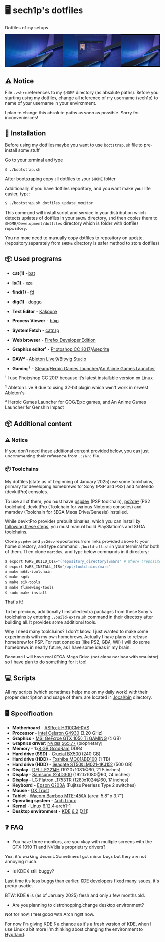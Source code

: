 <p align="center">

# 🖥️ sech1p's dotfiles

Dotfiles of my setups

![Screenshot of 'moon' - computer with Arch](screenshot.png)

</p>

## ⚠️ Notice

File `.zshrc` references to my `$HOME` directory (as absolute paths). Before you starting using my dotfiles, change all reference of my username (sech1p) to name of your username in your environment.

I plan to change this absolute paths as soon as possible. Sorry for inconveniences!

## 💾 Installation

Before using my dotfiles maybe you want to use `bootstrap.sh` file to pre-install some stuff

Go to your terminal and type

```sh
$ ./bootstrap.sh
```

After bootstraping copy all dotfiles to your `$HOME` folder

Additionally, if you have dotfiles repository, and you want make your life easier, type:

```sh
$ ./bootstrap.sh dotfiles_update_monitor
```

This command will install script and service in your distribution which detects updates of dotfiles in your `$HOME` directory,
and then copies them to `$HOME/Development/dotfiles` directory which is folder with dotfiles repository.

You no more need to manually copy dotfiles to repository on update. (repository separately from `$HOME` directory is safer method to store dotfiles)

## 📦 Used programs

* **cat(1)** - [bat](https://github.com/sharkdp/bat)
* **ls(1)** - [eza](https://eza.rocks)
* **find(1)** - [fd](https://github.com/sharkdp/fd)
* **dig(1)** - [doggo](https://github.com/mr-karan/doggo)
* **Text Editor** - [Kakoune](https://kakoune.org)
* **Process Viewer** - [btop](https://github.com/aristocratos/btop)
* **System Fetch** - [catnap](https://catnap-fetch.xyz)

* **Web browser** - [Firefox Developer Edition](https://www.mozilla.org/en/firefox/developer)
* **Graphics editor¹** - [Photoshop CC 2017](https://www.adobe.com/en/products/photoshop.html)/[Aseprite](https://www.aseprite.org)
* **DAW²** - [Ableton Live 9](https://www.ableton.com/en)/[Bitwig Studio](https://www.bitwig.com)
* **Gaming³** - [Steam](https://steampowered.com)/[Heroic Games Launcher](https://heroicgameslauncher.com)/[An Anime Games Launcher](https://aagl.launcher.moe)

¹ I use Photoshop CC 2017 because it's latest installable version on Linux

² Ableton Live 9 due to using 32-bit plugin which won't work in newest Ableton's

³ Heroic Games Launcher for GOG/Epic games, and An Anime Games Launcher for Genshin Impact

## 📦 Additional content

### ⚠️ Notice

If you don't need these additional content provided below, you can just uncommenting their reference from `.zshrc` file.

### 📦 Toolchains

My dotfiles (state as of beginning of January 2025) use some toolchains, primary for developing homebrews for Sony (PSP and PS2) and Nintendo (devkitPro) consoles.

To use all of them, you must have [pspdev](https://github.com/pspdev/pspdev) (PSP toolchain), [ps2dev](https://github.com/ps2dev/ps2dev) (PS2 toolchain), devkitPro (Toolchain for various Nintendo consoles) and [marsdev](https://github.com/andwn/marsdev) (Toolchain for SEGA Mega Drive/Genesis) installed.

While devkitPro provides prebuilt binaries, which you can install by [following these steps](https://devkitpro.org/wiki/Getting_Started), you must manual build PlayStation's and SEGA toolchains.

Clone `pspdev` and `ps2dev` repositories from links provided above to your home directory, and type command `./build-all.sh` in your terminal for both of them. Then clone `marsdev`, and type below commands in it directory:

```bash
$ export MARS_BUILD_DIR="(repository_directory)/mars" # Where (repository_directory) you replace by marsdev repository directory
$ export MARS_INSTALL_DIR="/opt/toolchains/mars"
$ make m68k-toolchain
$ make sgdk
$ make sik-tools
$ make flamewing-tools
$ sudo make install
```

That's it!

To be precious, additionally I installed extra packages from these Sony's toolchains by entering `./build-extra.sh` command in their directory after building all. It provides some additional tools.

Why I need many toolchains? I don't know. I just wanted to make some experiments with my own homebrews. Actually I have plans to release homebrew for PSP. For rest consoles (like PS2, GBA, Wii) I will do some homebrews in nearly future, as I have some ideas in my brain.

Because I will have real SEGA Mega Drive (not clone nor box with emulator) so I have plan to do something for it too!

## 💻 Scripts

All my scripts (which sometimes helps me on my daily work) with their proper description and usage of them, are located in [.local/bin](.local/bin/) directory.

## 🖥️ Specification

* **Motherboard** - [ASRock H310CM-DVS](https://www.asrock.com/mb/Intel/H310CM-DVS/index.asp)
* **Processor** - [Intel Celeron G4930](https://www.intel.com/content/www/us/en/products/sku/134878/intel-celeron-processor-g4930-2m-cache-3-20-ghz/specifications.html) (3.20 GHz)
* **Graphics** - [MSI GeForce GTX 1050 Ti GAMING](https://www.msi.com/Graphics-Card/GeForce-GTX-1050-Ti-GAMING-X-4G/support) (4 GB)
* **Graphics driver**: [NVidia](https://www.nvidia.com) [565.77](https://www.nvidia.com/en-us/drivers/details/237587/) (proprietary)
* **Memory** - 1x[8 GB GoodRam](https://www.x-kom.pl/p/419244-pamiec-ram-ddr4-goodram-8gb-1x8gb-2666mhz-cl19.html) DDR4
* **Hard drive (SSD)** - [Crucial BX500](https://www.crucial.com/ssd/bx500/ct240bx500ssd1) (240 GB)
* **Hard drive (HDD)** - [Toshiba MQ01ABD100](https://storage.toshiba.com/internal-specialty-hdd/pc/mq01abd-series) (1 TB)
* **Hard drive (HDD)** - [Seagate ST500LM021-1KJ152](https://www.amazon.com/Seagate-ST500LM021-Laptop-500GB-2-5-Inch/dp/B00II56U0I) (500 GB)
* **Display** - [DELL E2214H](https://www.dell.com/support/home/pl-pl/product-support/product/dell-e2214h/docs) (1920x1080@60, 21.5 inches)
* **Display** - [Samsung S24D300](https://www.ebay.com/sch/i.html?_nkw=samsung+s24d300) (1920x1080@60, 24 inches)
* **Display** - [LG Flatron L1753TR](https://www.ebay.com/sch/i.html?_nkw=lg+flatron+1280x1024) (1280x1024@60, 17 inches)
* **Keyboard** - [Epson Q203A](https://deskthority.net/wiki/Epson_Q203A) (Fujitsu Peerless Type 2 switches)
* **Mouse** - [GX Trust](https://www.trust.com/en/product/25037-gxt-110-felox-wireless-gaming-mouse-black)
* **Tablet** - [Wacom Bamboo MTE-450A](https://www.newegg.com/wacom-mte450/p/N82E16823100045) (area: 5.8" x 3.7")
* **Operating system** - [Arch Linux](https://archlinux.org/)
* **Kernel** - [Linux](https://www.kernel.org) [6.12.4](https://cdn.kernel.org/pub/linux/kernel/v6.x/ChangeLog-6.12.4)-arch1-1
* **Desktop environment** - [KDE](https://kde.org) [6.2](https://kde.org/announcements/plasma/6/6.2.0) ([X11](https://www.x.org))

## ❓ FAQ

* You have three monitors, are you okay with multiple screens with the GTX 1050 Ti and NVidia's proprietary drivers?

Yes, it's working decent. Sometimes I got minor bugs but they are not annoying much.

* Is KDE 6 still buggy?

Last time it's less buggy than earlier. KDE developers fixed many issues, it's pretty usable.

BTW: KDE 6 is (as of January 2025) fresh and only a few months old.

* Are you planning to distrohopping/change desktop environment?

Not for now, I feel good with Arch right now.

For now I'm giving KDE 6 a chance as it's a fresh version of KDE, when I use Linux a bit more I'm thinking about changing the environment to [Hyprland](https://hyprland.org).
